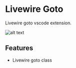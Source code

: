 # Livewire Goto

Livewire goto vscode extension.

![alt text](https://github.com/lakuapik/vscode-livewire-goto/raw/master/img/preview.gif "Preview")

## Features
* Livewire goto class